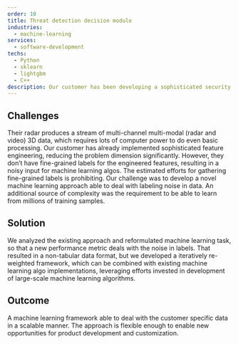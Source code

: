 ```yaml
---
order: 10
title: Threat detection decision module
industries:
  - machine-learning
services:
  - software-development
techs:
  - Python
  - sklearn
  - lightgbm
  - C++
description: Our customer has been developing a sophisticated security radar system, able to detect weapons and explosives, based on characteristics of a reflected microwave signal. They have a decision module, however its performance was not good enough. They contracted us to analyze the problem and develop a better solution.
---
```


## Challenges

Their radar produces a stream of multi-channel multi-modal (radar and video) 3D data, which requires lots of computer power to do even basic processing. Our customer has already implemented sophisticated feature engineering, reducing the problem dimension significantly. However, they don’t have fine-grained labels for the engineered features, resulting in a noisy input for machine learning algos. The estimated efforts for gathering fine-grained labels is prohibiting. Our challenge was to develop a novel machine learning approach able to deal with labeling noise in data. An additional source of complexity was the requirement to be able to learn from millions of training samples.

## Solution

We analyzed the existing approach and reformulated machine learning task, so that a new performance metric deals with the noise in labels. That resulted in a non-tabular data format, but we developed a iteratively re-weighted framework, which can be combined with existing machine learning algo implementations, leveraging efforts invested in development of large-scale machine learning algorithms.

## Outcome

A machine learning framework able to deal with the customer specific data in a scalable manner. The approach is flexible enough to enable new opportunities for product development and customization.